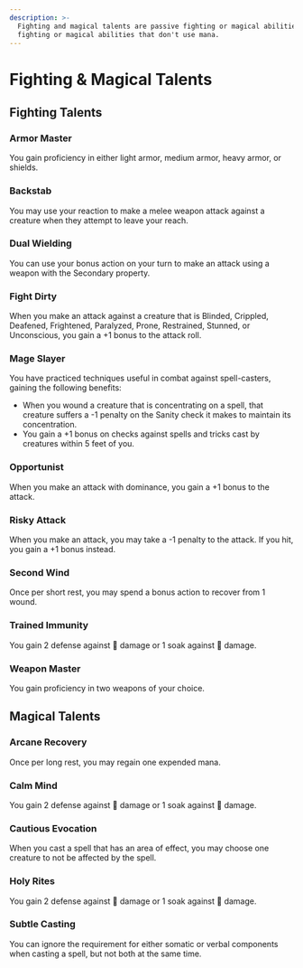 ```yaml
---
description: >-
  Fighting and magical talents are passive fighting or magical abilities, or
  fighting or magical abilities that don't use mana.
---
```


# Fighting & Magical Talents

## Fighting Talents

### Armor Master

You gain proficiency in either light armor, medium armor, heavy armor, or shields.

### Backstab

You may use your reaction to make a melee weapon attack against a creature when they attempt to leave your reach.

### Dual Wielding

You can use your bonus action on your turn to make an attack using a weapon with the Secondary property.

### Fight Dirty

When you make an attack against a creature that is Blinded, Crippled, Deafened, Frightened, Paralyzed, Prone, Restrained, Stunned, or Unconscious, you gain a +1 bonus to the attack roll.

### Mage Slayer

You have practiced techniques useful in combat against spell-casters, gaining the following benefits:

* When you wound a creature that is concentrating on a spell, that creature suffers a -1 penalty on the Sanity check it makes to maintain its concentration.
* You gain a +1 bonus on checks against spells and tricks cast by creatures within 5 feet of you.

### Opportunist

When you make an attack with dominance, you gain a +1 bonus to the attack.

### Risky Attack

When you make an attack, you may take a -1 penalty to the attack. If you hit, you gain a +1 bonus instead.

### Second Wind

Once per short rest, you may spend a bonus action to recover from 1 wound.

### Trained Immunity

You gain 2 defense against 🦠 damage or 1 soak against 🦠 damage.

### Weapon Master

You gain proficiency in two weapons of your choice.

## Magical Talents

### Arcane Recovery

Once per long rest, you may regain one expended mana.

### Calm Mind

You gain 2 defense against 🧠 damage or 1 soak against 🧠 damage.

### Cautious Evocation

When you cast a spell that has an area of effect, you may choose one creature to not be affected by the spell.

### Holy Rites

You gain 2 defense against 🌟 damage or 1 soak against 🌟 damage.

### Subtle Casting

You can ignore the requirement for either somatic or verbal components when casting a spell, but not both at the same time.

